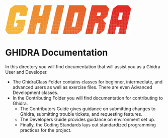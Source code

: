 <img src="../Ghidra/Features/Base/src/main/resources/images/GHIDRA_3.png" width="400">

# GHIDRA Documentation

In this directory you will find documentation that will assist you as a Ghidra User and Developer.

* The GhidraClass Folder contains classes for beginner, intermediate, and advanced users as well as exercise files. There are even Advanced Development classes.
* In the Contributing Folder you will find documentation for contributing to Ghidra. 
  * The Contributors Guide gives guidance on submitting changes to Ghidra, submitting trouble tickets, and requesting features.
  * The Developers Guide provides guidance on environment set up.
  * Finally, the Coding Standards lays out standardized programming practices for the project.